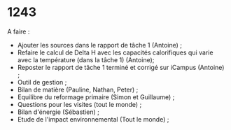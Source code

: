 1243
====

A faire :
* Ajouter les sources dans le rapport de tâche 1 (Antoine) ;
* Refaire le calcul de Delta H avec les capacités calorifiques qui varie avec la température (dans la tâche 1) (Antoine);
* Reposter le rapport de tâche 1 terminé et corrigé sur iCampus (Antoine) ;
* Outil de gestion ;
* Bilan de matière (Pauline, Nathan, Peter) ;
* Equilibre du reformage primaire (Simon et Guillaume) ;
* Questions pour les visites (tout le monde) ;
* Bilan d'énergie (Sébastien) ;
* Etude de l'impact environnemental (Tout le monde) ;
